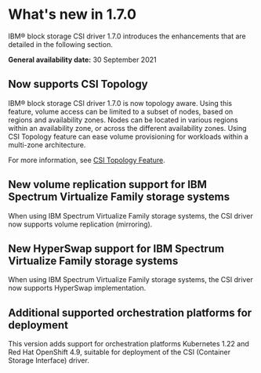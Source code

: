 # What's new in 1.7.0

IBM® block storage CSI driver 1.7.0 introduces the enhancements that are detailed in the following section.

**General availability date:** 30 September 2021

## Now supports CSI Topology

IBM® block storage CSI driver 1.7.0 is now topology aware. Using this feature, volume access can be limited to a subset of nodes, based on regions and availability zones. Nodes can be located in various regions within an availability zone, or across the different availability zones. Using CSI Topology feature can ease volume provisioning for workloads within a multi-zone architecture.

For more information, see [CSI Topology Feature](https://kubernetes-csi.github.io/docs/topology.html).

## New volume replication support for IBM Spectrum Virtualize Family storage systems

When using IBM Spectrum Virtualize Family storage systems, the CSI driver now supports volume replication (mirroring).


## New HyperSwap support for IBM Spectrum Virtualize Family storage systems

When using IBM Spectrum Virtualize Family storage systems, the CSI driver now supports HyperSwap implementation.

## Additional supported orchestration platforms for deployment

This version adds support for orchestration platforms Kubernetes 1.22 and Red Hat OpenShift 4.9, suitable for deployment of the CSI (Container Storage Interface) driver.



